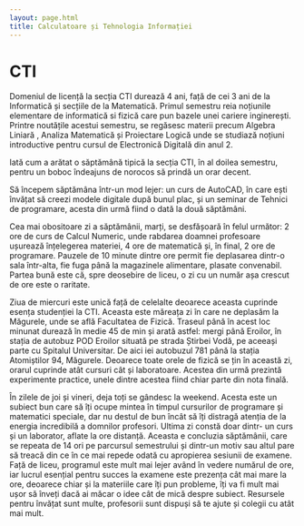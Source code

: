 ```yaml
---
layout: page.html
title: Calculatoare și Tehnologia Informației
---
```


# CTI

Domeniul de licență la secția CTI durează 4 ani, față de cei 3 ani de la Informatică și secțiile de la Matematică. Primul semestru reia noțiunile elementare de informatică si fizică care pun bazele unei cariere inginerești. Printre noutățile acestui semestru, se regăsesc materii precum Algebra Liniară , Analiza Matematică și Proiectare Logică unde se studiază noțiuni introductive pentru cursul de Electronică Digitală din anul 2.

Iată cum a arătat o săptămână tipică la secția CTI, în al doilea semestru, pentru un boboc îndeajuns de norocos să prindă un orar decent.

Să începem săptămâna într-un mod lejer: un curs de AutoCAD, în care ești învățat să creezi modele digitale după bunul plac, și un seminar de Tehnici de programare, acesta din urmă fiind o dată la două săptămâni.

Cea mai obositoare zi a săptămânii, marți, se desfășoară în felul următor: 2 ore de curs de Calcul Numeric, unde rabdarea doamnei profesoare ușurează înțelegerea materiei, 4 ore de matematică și, în final, 2 ore de programare. Pauzele de 10 minute dintre ore permit fie deplasarea dintr-o sala într-alta, fie fuga până la magazinele alimentare, plasate convenabil. Partea bună este că, spre deosebire de liceu, o zi cu un număr așa crescut de ore este o raritate.

Ziua de miercuri este unică față de celelalte deoarece aceasta cuprinde esența studenției la CTI. Aceasta este măreața zi în care ne deplasăm la Măgurele, unde se află Facultatea de Fizică. Traseul până în acest loc minunat durează în medie 45 de min și arată astfel: mergi până Eroilor, în stația de autobuz POD Eroilor situată pe strada Știrbei Vodă, pe aceeași parte cu Spitalul Universitar. De aici iei autobuzul 781 până la stația Atomiștilor 94, Măgurele. Deoarece toate orele de fizică se țin în această zi, orarul cuprinde atât cursuri cât și laboratoare. Acestea din urmă prezintă experimente practice, unele dintre acestea fiind chiar parte din nota finală.

În zilele de joi și vineri, deja toți se gândesc la weekend. Acesta este un subiect bun care să îți ocupe mintea în timpul cursurilor de programare și matematici speciale, dar nu destul de bun încât să îți distragă atenția de la energia incredibilă a domnilor profesori. Ultima zi constă doar dintr- un curs și un laborator, aflate la ore distanță. Aceasta e concluzia săptămânii, care se repeata de 14 ori pe parcursul semestrului și dintr-un motiv sau altul pare să treacă din ce în ce mai repede odată cu apropierea sesiunii de examene. Față de liceu, programul este mult mai lejer având în vedere numărul de ore, iar lucrul esențial pentru succes la examene este prezența cât mai mare la ore, deoarece chiar și la materiile care îți pun probleme, îți va fi mult mai ușor să înveți dacă ai măcar o idee cât de mică despre subiect. Resursele pentru învățat sunt multe, profesorii sunt dispuși să te ajute și colegii cu atât mai mult.

